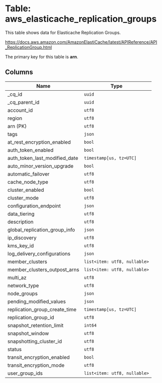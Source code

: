 # Table: aws_elasticache_replication_groups

This table shows data for Elasticache Replication Groups.

https://docs.aws.amazon.com/AmazonElastiCache/latest/APIReference/API_ReplicationGroup.html

The primary key for this table is **arn**.

## Columns

| Name          | Type          |
| ------------- | ------------- |
|_cq_id|`uuid`|
|_cq_parent_id|`uuid`|
|account_id|`utf8`|
|region|`utf8`|
|arn (PK)|`utf8`|
|tags|`json`|
|at_rest_encryption_enabled|`bool`|
|auth_token_enabled|`bool`|
|auth_token_last_modified_date|`timestamp[us, tz=UTC]`|
|auto_minor_version_upgrade|`bool`|
|automatic_failover|`utf8`|
|cache_node_type|`utf8`|
|cluster_enabled|`bool`|
|cluster_mode|`utf8`|
|configuration_endpoint|`json`|
|data_tiering|`utf8`|
|description|`utf8`|
|global_replication_group_info|`json`|
|ip_discovery|`utf8`|
|kms_key_id|`utf8`|
|log_delivery_configurations|`json`|
|member_clusters|`list<item: utf8, nullable>`|
|member_clusters_outpost_arns|`list<item: utf8, nullable>`|
|multi_az|`utf8`|
|network_type|`utf8`|
|node_groups|`json`|
|pending_modified_values|`json`|
|replication_group_create_time|`timestamp[us, tz=UTC]`|
|replication_group_id|`utf8`|
|snapshot_retention_limit|`int64`|
|snapshot_window|`utf8`|
|snapshotting_cluster_id|`utf8`|
|status|`utf8`|
|transit_encryption_enabled|`bool`|
|transit_encryption_mode|`utf8`|
|user_group_ids|`list<item: utf8, nullable>`|